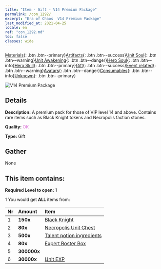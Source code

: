 ```yaml
---
title: "Item - Gift - V14 Premium Package"
permalink: /con_1292/
excerpt: "Era of Chaos  V14 Premium Package"
last_modified_at: 2021-04-25
locale: en
ref: "con_1292.md"
toc: false
classes: wide
---
```

 [Materials](/Items/){: .btn .btn--primary}[Artifacts](/Items/Artifacts/){: .btn .btn--success}[Unit Soul](/Items/UnitSoul/){: .btn .btn--warning}[Unit Awakening](/Items/UnitAwakening/){: .btn .btn--danger}[Hero Soul](/Items/HeroSoul/){: .btn .btn--info}[Hero Skill](/Items/HeroSkill/){: .btn .btn--primary}[Gift](/Items/Gift/){: .btn .btn--success}[Event related](/Items/Events/){: .btn .btn--warning}[Avatars](/Items/Avatars/){: .btn .btn--danger}[Consumables](/Items/Consumables/){: .btn .btn--info}[Unknown](/Items/Unknown/){: .btn .btn--primary}

 ![V14 Premium Package](/images/t/i_905014.png)

## Details
 **Description:** A premium pack for those of VIP level 14 and above. Contains rare items such as Black Knight tokens and Necropolis faction stones.

 **Quality:** <span style="color: #DA70D6">OK</span>

 **Type:** Gift

## Gather

  None

## This item contains:

 **Required Level to open:** 1

 1 You would get **ALL** items  from:

  | Nr | Amount |     Item    |
  |:---|:-------|:------------|
  | 1 |  **150x** | [Black Knight](/Items/unt_213/) |  | 
  | 2 |  **80x** | [Necropolis Unit Chest](/Items/con_1271/) |  | 
  | 3 |  **500x** | [Talent potion ingredients](/Items/con_1120/) |  | 
  | 4 |  **80x** | [Expert Roster Box](/Items/con_760/) |  | 
  | 5 |  **300000x** | <i class="fas fa-coins"/> |  | 
  | 6 |  **30000x** | [Unit EXP](/Items/con_902/) |  | 
